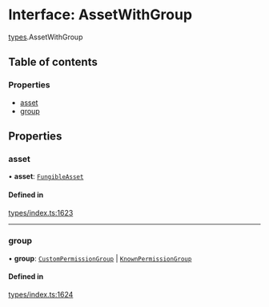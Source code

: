# Interface: AssetWithGroup

[types](../wiki/types).AssetWithGroup

## Table of contents

### Properties

- [asset](../wiki/types.AssetWithGroup#asset)
- [group](../wiki/types.AssetWithGroup#group)

## Properties

### asset

• **asset**: [`FungibleAsset`](../wiki/api.entities.Asset.Fungible.FungibleAsset)

#### Defined in

[types/index.ts:1623](https://github.com/PolymeshAssociation/polymesh-sdk/blob/079537ad/src/types/index.ts#L1623)

___

### group

• **group**: [`CustomPermissionGroup`](../wiki/api.entities.CustomPermissionGroup.CustomPermissionGroup) \| [`KnownPermissionGroup`](../wiki/api.entities.KnownPermissionGroup.KnownPermissionGroup)

#### Defined in

[types/index.ts:1624](https://github.com/PolymeshAssociation/polymesh-sdk/blob/079537ad/src/types/index.ts#L1624)
